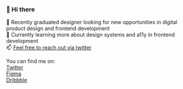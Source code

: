 ### 👋 Hi there

🔭 Recently graduated designer looking for new opportunities in digital product design and frontend development<br>
🌱 Currently learning more about design systems and a11y in frontend development<br>
📫 [Feel free to reach out via twitter](https://twitter.com/lorenzodelijser)

You can find me on:<br>
[Twitter](https://twitter.com/lorenzodelijser)<br>
[Figma](https://www.figma.com/@lorenzo)<br>
[Dribbble](https://dribbble.com/lorenzodelijser)
